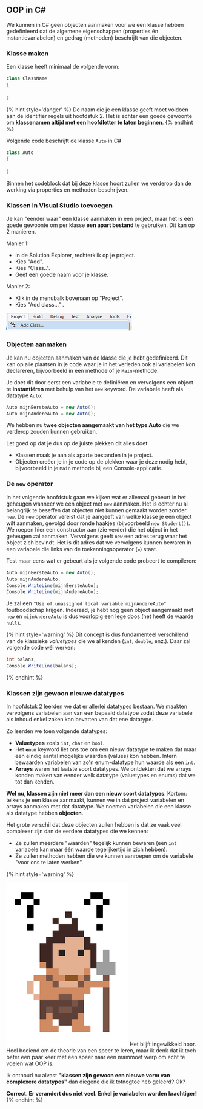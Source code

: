 
## OOP in C#

We kunnen in C# geen objecten aanmaken voor we een klasse hebben gedefinieerd dat de algemene eigenschappen (properties én instantievariabelen) en gedrag (methoden) beschrijft van die objecten.


### Klasse maken

Een klasse heeft minimaal de volgende vorm:

```csharp
class ClassName
{

}
```

{% hint style='danger' %}
De naam die je een klasse geeft moet voldoen aan de identifier regels uit hoofdstuk 2. Het is echter een goede gewoonte om **klassenamen altijd met een hoofdletter te laten beginnen**.
{% endhint %}



Volgende code beschrijft de klasse ``Auto`` in C#

```csharp
class Auto
{

}
```

Binnen het codeblock dat bij deze klasse hoort zullen we verderop dan de werking via properties en methoden beschrijven.

### Klassen in Visual Studio toevoegen

Je kan "eender waar" een klasse aanmaken in een project, maar het is een goede gewoonte om per klasse **een apart bestand** te gebruiken. Dit kan op 2 manieren.

Manier 1:

* In de Solution Explorer, rechterklik op je project.
* Kies "Add".
* Kies "Class..".
* Geef een goede naam voor je klasse.

Manier 2:

* Klik in de menubalk bovenaan op "Project".
* Kies "Add class..." .

![Manier 2 is de snelste. Tip: of maak een eigen toetsenbord shortcut, dat is nog sneller natuurlijk.](../assets/6_klassen/addclass.png)

### Objecten aanmaken

Je kan nu objecten aanmaken van de klasse die je hebt gedefinieerd. Dit kan op alle plaatsen in je code waar je in het verleden ook al variabelen kon declareren, bijvoorbeeld in een methode of je ``Main``-methode.

Je doet dit door eerst een variabele te definiëren en vervolgens een object te **instantiëren** met behulp van het ``new`` keyword. De variabele heeft als datatype ``Auto``:

```csharp
Auto mijnEersteAuto = new Auto();
Auto mijnAndereAuto = new Auto();
```

We hebben nu **twee objecten aangemaakt van het type Auto** die we verderop zouden kunnen gebruiken.

Let goed op dat je dus op de juiste plekken dit alles doet:

* Klassen maak je aan als aparte bestanden in je project.
* Objecten creëer je in je code op de plekken waar je deze nodig hebt, bijvoorbeeld in je ``Main`` methode bij een Console-applicatie.


### De ``new`` operator

In het volgende hoofdstuk gaan we kijken wat er allemaal gebeurt in het geheugen wanneer we een object met ``new`` aanmaken. Het is echter nu al belangrijk te beseffen dat objecten niet kunnen gemaakt worden zonder ``new``. De ``new`` operator vereist dat je aangeeft van welke klasse je een object wilt aanmaken, gevolgd door ronde haakjes (bijvoorbeeld ``new Student()``). We roepen hier een constructor aan (zie verder) die het object in het geheugen zal aanmaken. Vervolgens geeft ``new`` een adres terug waar het object zich bevindt. Het is dit adres dat we vervolgens kunnen bewaren in een variabele die links van de toekenningsoperator (``=``) staat. 

Test maar eens wat er gebeurt als je volgende code probeert te compileren:
```csharp
Auto mijnEersteAuto = new Auto();
Auto mijnAndereAuto;
Console.WriteLine(mijnEersteAuto);
Console.WriteLine(mijnAndereAuto);
```

Je zal een ``"Use of unassigned local variable mijnAndereAuto"`` foutboodschap krijgen. Inderaad, je hebt nog geen object aangemaakt met ``new`` en ``mijnAndereAuto`` is dus voorlopig een lege doos (het heeft de waarde ``null``).

{% hint style='warning' %}
Dit concept is dus fundamenteel verschillend van de klassieke *valuetypes* die we al kenden (``int``, ``double``, enz.). Daar zal volgende code wél werken:
```csharp
int balans;
Console.WriteLine(balans);
```
{% endhint %}




### Klassen zijn gewoon nieuwe datatypes

In hoofdstuk 2 leerden we dat er allerlei datatypes bestaan. We maakten vervolgens variabelen aan van een bepaald datatype zodat deze variabele als inhoud enkel zaken kon bevatten van dat ene datatype. 

Zo leerden we toen volgende datatypes:
* **Valuetypes** zoals ``int``, ``char`` en ``bool``.
* Het **``enum``** keyword liet ons toe om een nieuw datatype te maken dat maar een eindig aantal mogelijke waarden (values) kon hebben. Intern bewaarden variabelen van zo'n enum-datatype hun waarde als een ``int``.
* **Arrays** waren het laatste soort datatypes. We ontdekten dat we arrays konden maken van eender welk datatype (valuetypes en enums) dat we tot dan kenden.

**Wel nu, klassen zijn niet meer dan een nieuw soort datatypes**. Kortom: telkens je een klasse aanmaakt, kunnen we in dat project variabelen en arrays aanmaken met dat datatype. We noemen variabelen die een klasse als datatype hebben **objecten**.

Het grote verschil dat deze objecten zullen hebben is dat ze vaak veel complexer zijn dan de eerdere datatypes die we kennen:

* Ze zullen meerdere "waarden" tegelijk kunnen bewaren (een ``int`` variabele kan maar één waarde tegelijkertijd in zich hebben).
* Ze zullen methoden hebben die we kunnen aanroepen om de variabele "voor ons te laten werken".


{% hint style='warning' %}

![](../assets/care.png)
Het blijft ingewikkeld hoor. Heel boeiend om de theorie van een speer te leren, maar ik denk dat ik toch beter een paar keer met een speer naar een mammoet werp om echt te voelen wat OOP is. 

Ik onthoud nu alvast **"klassen zijn gewoon een nieuwe vorm van complexere datatypes"** dan diegene die ik totnogtoe heb geleerd? Ok?

**Correct. Er verandert dus niet veel. Enkel je variabelen worden krachtiger!**
{% endhint %}











